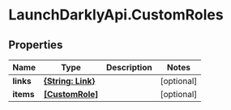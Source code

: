 # LaunchDarklyApi.CustomRoles

## Properties

Name | Type | Description | Notes
------------ | ------------- | ------------- | -------------
**links** | [**{String: Link}**](Link.md) |  | [optional] 
**items** | [**[CustomRole]**](CustomRole.md) |  | [optional] 


